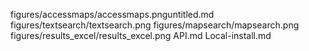 
figures/accessmaps/accessmaps.pnguntitled.md
figures/textsearch/textsearch.png
figures/mapsearch/mapsearch.png
figures/results_excel/results_excel.png
API.md
Local-install.md